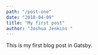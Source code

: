 ```yaml
---
path: "/post-one"
date: "2018-04-09"
title: "My first post"
author: "Joshua Jenkins "
---
```


This is my first blog post in Gatsby.

